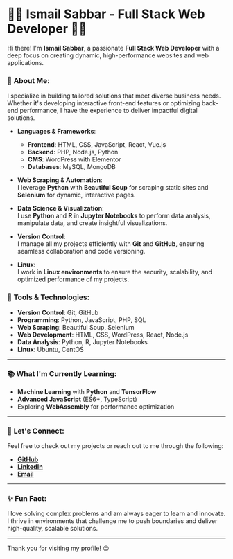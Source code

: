 # 👨‍💻 **Ismail Sabbar - Full Stack Web Developer** 👨‍💻

Hi there! I'm **Ismail Sabbar**, a passionate **Full Stack Web Developer** with a deep focus on creating dynamic, high-performance websites and web applications. 

### 🚀 **About Me**:
I specialize in building tailored solutions that meet diverse business needs. Whether it's developing interactive front-end features or optimizing back-end performance, I have the experience to deliver impactful digital solutions.

- **Languages & Frameworks**:  
  - **Frontend**: HTML, CSS, JavaScript, React, Vue.js
  - **Backend**: PHP, Node.js, Python
  - **CMS**: WordPress with Elementor
  - **Databases**: MySQL, MongoDB

- **Web Scraping & Automation**:  
  I leverage **Python** with **Beautiful Soup** for scraping static sites and **Selenium** for dynamic, interactive pages.

- **Data Science & Visualization**:  
  I use **Python** and **R** in **Jupyter Notebooks** to perform data analysis, manipulate data, and create insightful visualizations.

- **Version Control**:  
  I manage all my projects efficiently with **Git** and **GitHub**, ensuring seamless collaboration and code versioning.

- **Linux**:  
  I work in **Linux environments** to ensure the security, scalability, and optimized performance of my projects.

### 🔧 **Tools & Technologies**:
- **Version Control**: Git, GitHub
- **Programming**: Python, JavaScript, PHP, SQL
- **Web Scraping**: Beautiful Soup, Selenium
- **Web Development**: HTML, CSS, WordPress, React, Node.js
- **Data Analysis**: Python, R, Jupyter Notebooks
- **Linux**: Ubuntu, CentOS

---

### 📚 **What I'm Currently Learning**:
- **Machine Learning** with **Python** and **TensorFlow**
- **Advanced JavaScript** (ES6+, TypeScript)
- Exploring **WebAssembly** for performance optimization

---

### 🌱 **Let's Connect**:
Feel free to check out my projects or reach out to me through the following:

- [**GitHub**](https://github.com/imsabbar)
- [**LinkedIn**](https://www.linkedin.com/in/ismail-sabbar)
- [**Email**](mailto:project@imsabbar.space)

---

### ✨ **Fun Fact**:
I love solving complex problems and am always eager to learn and innovate. I thrive in environments that challenge me to push boundaries and deliver high-quality, scalable solutions.

---

Thank you for visiting my profile! 😊
